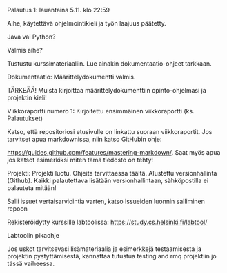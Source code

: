 Palautus 1: lauantaina 5.11. klo 22:59

Aihe, käytettävä ohjelmointikieli ja työn laajuus päätetty.

Java vai Python?

Valmis aihe?


Tustustu kurssimateriaaliin. Lue ainakin dokumentaatio-ohjeet tarkkaan.

Dokumentaatio: Määrittelydokumentti valmis.

TÄRKEÄÄ! Muista kirjoittaa määrittelydokumenttiin opinto-ohjelmasi ja projektin kieli!

Viikkoraportti numero 1: Kirjoitettu ensimmäinen viikkoraportti (ks. Palautukset)

Katso, että repositoriosi etusivulle on linkattu suoraan viikkoraportit. Jos tarvitset apua markdownissa, niin katso GitHubin ohje: 

https://guides.github.com/features/mastering-markdown/. Saat myös apua jos katsot esimerkiksi miten tämä tiedosto on tehty!

Projekti: Projekti luotu. Ohjeita tarvittaessa täältä. Alustettu versionhallinta (Github). Kaikki palautettava lisätään versionhallintaan, sähköpostilla ei palauteta mitään!

Salli issuet vertaisarviointia varten, katso Issueiden luonnin salliminen repoon

Rekisteröidytty kurssille labtoolissa: https://study.cs.helsinki.fi/labtool/

Labtoolin pikaohje

Jos uskot tarvitsevasi lisämateriaalia ja esimerkkejä testaamisesta ja projektin pystyttämisestä, kannattaa tutustua testing and rmq projektiin jo tässä vaiheessa.

